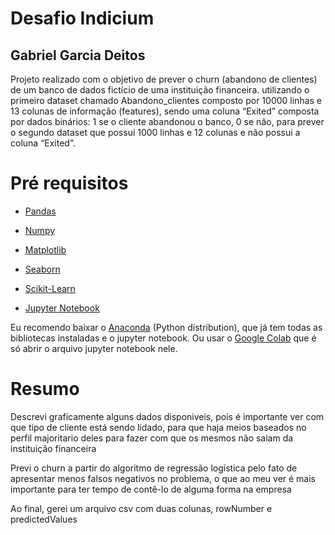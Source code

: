 # Desafio Indicium
## Gabriel Garcia Deitos

Projeto realizado com o objetivo de prever o churn (abandono de clientes) de um banco de dados fictício de uma instituição financeira. utilizando o primeiro dataset chamado Abandono_clientes composto por 10000 linhas e 13 colunas de informação (features), sendo uma coluna “Exited” composta por dados binários: 1 se o cliente abandonou o banco, 0 se não, para prever o segundo dataset que possui 1000 linhas e 12 colunas e não possui a coluna “Exited”.

# Pré requisitos
* [Pandas](https://pandas.pydata.org/)
* [Numpy](https://numpy.org/)
* [Matplotlib](https://matplotlib.org/)
* [Seaborn](https://seaborn.pydata.org/)
* [Scikit-Learn](https://scikit-learn.org/)

* [Jupyter Notebook](https://jupyter.org/)

Eu recomendo baixar o [Anaconda](https://www.anaconda.com/) (Python distribution), que já tem todas as bibliotecas instaladas e o jupyter notebook. Ou usar o [Google Colab](https://colab.research.google.com/) que é só abrir o arquivo jupyter notebook nele.

# Resumo

Descrevi graficamente alguns dados disponiveis, pois é importante ver com que tipo de cliente está sendo lidado, para que haja meios baseados no perfil majoritario deles para fazer com que os mesmos não saiam da instituição financeira

Previ o churn a partir do algoritmo de regressão logística pelo fato de apresentar menos falsos negativos no problema, o que ao meu ver é mais importante para ter tempo de contê-lo de alguma forma na empresa

Ao final, gerei um arquivo csv com duas colunas, rowNumber e predictedValues
